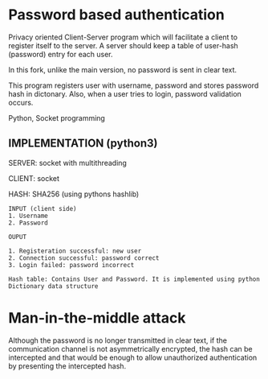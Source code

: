 # Password based authentication
Privacy oriented Client-Server program which will facilitate a client to register itself to the server. A server should keep a table of user-hash (password) entry for each user.

In this fork, unlike the main version, no password is sent in clear text. 

This program registers user with username, password and stores password hash in dictonary. Also, when a user tries to login, password validation occurs.

Python, Socket programming 

## IMPLEMENTATION (python3)
SERVER: socket with multithreading

CLIENT: socket

HASH: SHA256 (using pythons hashlib)

```
INPUT (client side)
1. Username
2. Password
```
```
OUPUT

1. Registeration successful: new user
2. Connection successful: password correct
3. Login failed: password incorrect

Hash table: Contains User and Password. It is implemented using python Dictionary data structure
```

# Man-in-the-middle attack
Although the password is no longer transmitted in clear text, if the communication channel is not asymmetrically encrypted, the hash can be intercepted and that would be enough to allow unauthorized authentication by presenting the intercepted hash.
